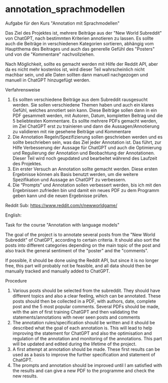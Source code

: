 # annotation_sprachmodellen
Aufgabe für den Kurs "Annotation mit Sprachmodellen"

Das Ziel des Projektes ist, mehrere Beiträge aus der "New World Subreddit" von ChatGPT, nach bestimmten Kriterien annotieren zu lassen. Es sollte auch die Beiträge in verschiedenen Kategorien sortieren, abhängig vom Hauptthema des Beitrages und auch das generelle Gefühl des "Posters" und von die "Kommentare" nachvollziehen.

Nach Möglichkeit, sollte es gemacht werden mit Hilfe der Reddit API, aber da es nicht mehr kostenlos ist, wird dieser Teil wahrscheinlich nicht machbar sein, und alle Daten sollten dann manuell nachgezogen und manuell in ChatGPT hinzugefügt werden.

Verfahrensweise
  1. Es sollten verschiedene Beiträge aus dem Subreddit rausgesucht werden. Sie sollen verschiedene Themen haben und auch ein klares Gefühl, welches annotiert sein kann. Diese Beiträge sollen dann in ein PDF gesammelt werden, mit Autoren, Datum, kompletten Beitrag und die 5 beliebtesten Kommentare. Es sollte mehrere PDFs gemacht werden, im Ziel ChatGPT erst zu trainieren und dann die Aussagen/Annotierung zu validieren mit nie gesehene Beiträge und Kommentare
  2. Die Annotation Regeln/Spezifizierung sollen geschrieben werden und es sollte beschrieben sein, was das Ziel jeder Annotation ist. Das führt, zur Hilfe Verbesserung der Aussage für ChatGPT und auch die Optimierung und Regulierung der Annotation und Beobachtung der Annotationen. Dieser Teil wird noch geupdated und bearbeitet während des Laufzeit des Projektes.
  3. Ein erster Versuch an Annotation sollte gemacht werden. Diese ersten Ergebnisse können als Basis benutzt werden, um die weitere Spezifikation und Aussage an ChatGPT zu verbessern.
  4. Die “Prompts”  und Annotation sollen verbessert werden, bis ich mit den Ergebnissen zufrieden bin und damit ein neues PDF zu dem Programm geben kann und die neuen Ergebnisse prüfen.

Reddit Sub: https://www.reddit.com/r/newworldgame/

English:

Task for the course "Annotation with language models"

The goal of the project is to annotate several posts from the "New World Subreddit" of ChatGPT, according to certain criteria. It should also sort the posts into different categories depending on the main topic of the post and also track the general sentiment of the "poster" and the "comments".

If possible, it should be done using the Reddit API, but since it is no longer free, this part will probably not be feasible, and all data should then be manually tracked and manually added to ChatGPT.

Procedure
  1. Various posts should be selected from the subreddit. They should have different topics and also a clear feeling, which can be annotated. These posts should then be collected in a PDF, with authors, date, complete post and the 5 most popular comments. Several PDFs should be made, with the aim of first training ChatGPT and then validating the statements/annotations with never seen posts and comments
  2. The annotation rules/specification should be written and it should be described what the goal of each annotation is. This will lead to help improving the statement for ChatGPT and also the optimisation and regulation of the annotation and monitoring of the annotations. This part will be updated and edited during the lifetime of the project.
  3. A first attempt at annotation should be made. These first results can be used as a basis to improve the further specification and statement of ChatGPT.
  4.  The prompts and annotation should be improved until I am satisfied with the results and can give a new PDF to the programme and check the new results.
